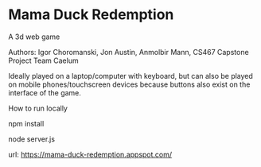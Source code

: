 # Mama Duck Redemption

A 3d web game 

Authors: Igor Choromanski, Jon Austin, Anmolbir Mann, CS467 Capstone Project Team Caelum 

Ideally played on a laptop/computer with keyboard, but can also be played on mobile phones/touchscreen devices because buttons also exist on the interface of the game.

How to run locally 

npm install 

node server.js 

url: https://mama-duck-redemption.appspot.com/
